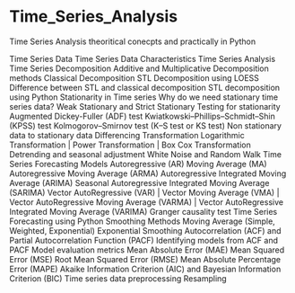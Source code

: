 # Time_Series_Analysis
Time Series Analysis theoritical conecpts and practically in Python

  Time Series Data
  Time Series Data Characteristics
  Time Series Analysis
  Time Series Decomposition
  Additive and Multiplicative Decomposition methods
  Classical Decomposition
  STL Decomposition using LOESS 
  Difference between STL and classical decomposition
  STL decomposition using Python
  Stationarity in Time series
  Why do we need stationary time series data?
  Weak Stationary and Strict Stationary
  Testing for stationarity
  Augmented Dickey-Fuller (ADF) test
  Kwiatkowski–Phillips–Schmidt–Shin (KPSS) test
  Kolmogorov–Smirnov test (K–S test or KS test)
  Non stationary data to stationary data
  Differencing
  Transformation 
  Logarithmic Transformation | Power Transformation | Box Cox Transformation
  Detrending and seasonal adjustment
  White Noise and Random Walk
  Time Series Forecasting Models
  Autoregressive (AR) 
  Moving Average (MA) 
  Autoregressive Moving Average (ARMA)
  Autoregressive Integrated Moving Average (ARIMA)
  Seasonal Autoregressive Integrated Moving Average (SARIMA) 
  Vector AutoRegressive (VAR) | Vector Moving Average (VMA) | Vector AutoRegressive Moving Average (VARMA) | Vector AutoRegressive Integrated Moving Average (VARIMA)
  Granger causality test
  Time Series Forecasting using Python
  Smoothing Methods
  Moving Average (Simple, Weighted, Exponential)
  Exponential Smoothing
  Autocorrelation (ACF) and Partial Autocorrelation Function (PACF)
  Identifying models from ACF and PACF
  Model evaluation metrics
  Mean Absolute Error (MAE)
  Mean Squared Error (MSE)
  Root Mean Squared Error (RMSE)
  Mean Absolute Percentage Error (MAPE)
  Akaike Information Criterion (AIC) and Bayesian Information Criterion (BIC)
  Time series data preprocessing
  Resampling
